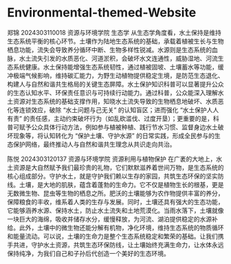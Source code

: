 # Environmental-themed-Website

郑锦 2024303110018 资源与环境学院 生态学
从生态学角度看，水土保持是维持生态系统平衡的核心环节。土壤作为陆地生态系统的基础，承载着植被生长与生物栖息功能，流失会导致养分循环中断、生物多样性锐减。水源则是生态系统的血脉，水土流失引发的水质恶化、河道淤积，会破坏水文连通性，威胁湿地、河流生态系统健康。水土保持能增强生态系统韧性，通过植被固坡、土壤蓄水等功能，缓冲极端气候影响，维持碳汇能力，为野生动植物提供稳定生境，是防范生态退化、构建人与自然和谐共生格局的关键生态屏障。水土保护知识科普可以显著提升公众的生态认知水平、环保责任意识与可持续行动能力。通过科普，公众能深入理解水土资源对生态系统的基础支撑作用，知晓水土流失导致的生物栖息地破坏、水质恶化等连锁效应，破除 “水土问题与己无关” 的认知盲区；进而强化 “水土保护人人有责” 的责任感，主动约束破坏行为（如乱砍滥伐、过度开垦）；更重要的是，科普可赋予公众具体行动方法，例如参与植被种植、践行节水习惯、监督身边水土破坏现象等，将认知转化为 “保护土壤、守护水源” 的日常实践，形成全民参与的生态保护网络，最终推动人与自然和谐共生理念从共识走向共治。

陈悦 2024303120137 资源与环境学院 资源利用与植物保护
在广袤的大地上，水土资源是大自然赋予我们最珍贵的礼物，它们默默滋养着世间万物，是生态系统的核心组成部分。守护水土，就是守护我们赖以生存的家园，共筑生态环保的坚实防线。​
土壤，是大地的肌肤，蕴含着蓬勃的生命力。它不仅是植物生长的根基，更是无数微生物、昆虫等生物的栖息之所。肥沃的土壤能够为农作物提供丰富的养分，保障粮食的丰收，维系着人类的生存与发展。同时，土壤还具有强大的生态功能，它能够涵养水源、保持水土，防止水土流失和土地荒漠化。当雨水落下，土壤就像一块巨大的海绵，吸收并储存水分，缓慢释放，为河流、湖泊提供稳定的水源补给。此外，土壤中的微生物还能分解有机物，净化环境，维持生态系统的物质循环和能量流动。可以说，土壤的生命力是整个生态系统稳定和繁荣的基础。​
让我们携手共进，守护水土资源，共筑生态环保防线，让土壤始终充满生命力，让水体永远保持纯净，为我们自己和子孙后代创造一个美好的生态环境。​

